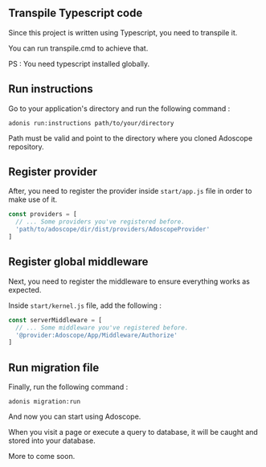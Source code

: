 ## Transpile Typescript code

Since this project is written using Typescript, you need to transpile it.

You can run transpile.cmd to achieve that.

PS : You need typescript installed globally.

## Run instructions

Go to your application's directory and run the following command :

`
adonis run:instructions path/to/your/directory
`

Path must be valid and point to the directory where you cloned Adoscope repository.

## Register provider

After, you need to register the provider inside `start/app.js` file in order to make use of it.

```js
const providers = [
  // ... Some providers you've registered before.
  'path/to/adoscope/dir/dist/providers/AdoscopeProvider'
]
```

## Register global middleware

Next, you need to register the middleware to ensure everything works as expected.

Inside `start/kernel.js` file, add the following :

```js
const serverMiddleware = [
  // ... Some middleware you've registered before.
  '@provider:Adoscope/App/Middleware/Authorize'
]
```

## Run migration file

Finally, run the following command :

`
adonis migration:run
`

And now you can start using Adoscope.

When you visit a page or execute a query to database, it will be caught and stored into your database.

More to come soon.
